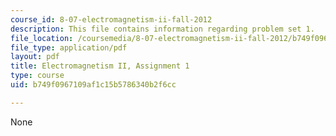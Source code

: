 ```yaml
---
course_id: 8-07-electromagnetism-ii-fall-2012
description: This file contains information regarding problem set 1.
file_location: /coursemedia/8-07-electromagnetism-ii-fall-2012/b749f0967109af1c15b5786340b2f6cc_MIT8_07F12_pset01.pdf
file_type: application/pdf
layout: pdf
title: Electromagnetism II, Assignment 1
type: course
uid: b749f0967109af1c15b5786340b2f6cc

---
```

None